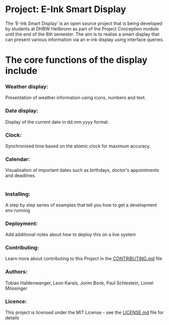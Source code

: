 # Project: E-Ink Smart Display 
The ‘E-Ink Smart Display’ is an open source project that is being developed by students at DHBW Heilbronn as part of the Project Conception module until the end of the 6th semester. The aim is to realise a smart display that can present various information via an e-ink display using interface queries.

# The core functions of the display include
### Weather display: 
Presentation of weather information using icons, numbers and text. 
### Date display: 
Display of the current date in dd.mm.yyyy format. 
### Clock: 
Synchronised time based on the atomic clock for maximum accuracy. 
### Calendar: 
Visualisation of important dates such as birthdays, doctor's appointments and deadlines.

# 

### Installing: 
A step by step series of examples that tell you how to get a development env running

### Deployment: 
Add additional notes about how to deploy this on a live system

### Contributing: 
Learn more about contributing to this Project in the [CONTRIBUTING.md](CONTRIBUTING.md) file

### Authors: 
Tobias Haldenwanger, Leon Karais, Jorim Bonk, Paul Schlestein, Lionel Mössinger

### Licence: 
This project is licensed under the MIT License - see the [LICENSE.md](LICENSE.md) file for details
